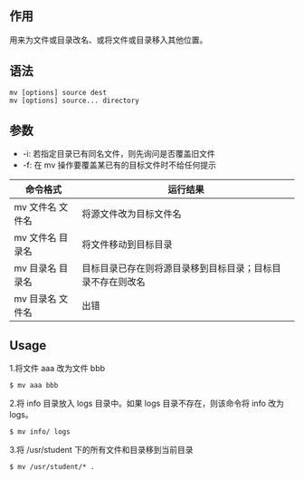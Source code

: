 ## 作用
用来为文件或目录改名、或将文件或目录移入其他位置。

## 语法
```
mv [options] source dest
mv [options] source... directory
```

## 参数

+ -i: 若指定目录已有同名文件，则先询问是否覆盖旧文件
+ -f: 在 mv 操作要覆盖某已有的目标文件时不给任何提示

|命令格式|运行结果|
|-|-|
|mv 文件名 文件名|将源文件改为目标文件名|
|mv 文件名 目录名|将文件移动到目标目录|
|mv 目录名 目录名|目标目录已存在则将源目录移到目标目录；目标目录不存在则改名|
|mv 目录名 文件名| 出错|

## Usage

1.将文件 aaa 改为文件 bbb
```
$ mv aaa bbb
```

2.将 info 目录放入 logs 目录中。如果 logs 目录不存在，则该命令将 info 改为 logs。
```
$ mv info/ logs
```

3.将 /usr/student 下的所有文件和目录移到当前目录
```
$ mv /usr/student/* .
```